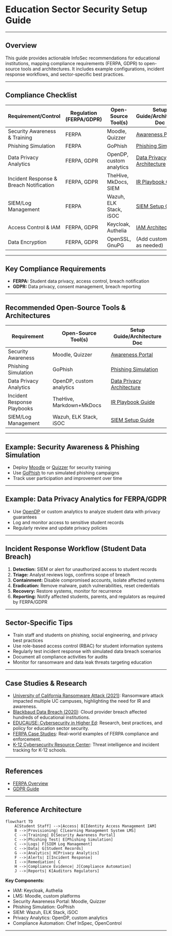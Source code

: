 # Education Sector Security Setup Guide

---

## Overview
This guide provides actionable InfoSec recommendations for educational institutions, mapping compliance requirements (FERPA, GDPR) to open-source tools and architectures. It includes example configurations, incident response workflows, and sector-specific best practices.

---

## Compliance Checklist
| Requirement/Control                | Regulation (FERPA/GDPR) | Open-Source Tool(s)         | Setup Guide/Architecture Doc                |
|------------------------------------|-------------------------|-----------------------------|---------------------------------------------|
| Security Awareness & Training      | FERPA                   | Moodle, Quizzer             | [Awareness Portal](../setup_guides/security_awareness_portal.md)              |
| Phishing Simulation                | FERPA                   | GoPhish                     | [Phishing Simulation](../setup_guides/phishing_simulation.md)                 |
| Data Privacy Analytics             | FERPA, GDPR             | OpenDP, custom analytics    | [Data Privacy Architecture](../architecture/data_privacy.md)                  |
| Incident Response & Breach Notification | FERPA, GDPR        | TheHive, MkDocs, SIEM       | [IR Playbook Guide](../setup_guides/incident_response_playbook.md)            |
| SIEM/Log Management                | FERPA                   | Wazuh, ELK Stack, iSOC      | [SIEM Setup Guide](../setup_guides/open_source_siem.md)                       |
| Access Control & IAM               | FERPA, GDPR             | Keycloak, Authelia          | [IAM Architecture](../architecture/iam.md)                                    |
| Data Encryption                    | FERPA, GDPR             | OpenSSL, GnuPG              | (Add custom guide as needed)                                                    |

---

## Key Compliance Requirements
- **FERPA:** Student data privacy, access control, breach notification
- **GDPR:** Data privacy, consent management, breach reporting

---

## Recommended Open-Source Tools & Architectures
| Requirement                | Open-Source Tool(s)         | Setup Guide/Architecture Doc                |
|----------------------------|-----------------------------|---------------------------------------------|
| Security Awareness         | Moodle, Quizzer             | [Awareness Portal](../setup_guides/security_awareness_portal.md)              |
| Phishing Simulation        | GoPhish                     | [Phishing Simulation](../setup_guides/phishing_simulation.md)                 |
| Data Privacy Analytics     | OpenDP, custom analytics    | [Data Privacy Architecture](../architecture/data_privacy.md)                  |
| Incident Response Playbooks| TheHive, Markdown+MkDocs    | [IR Playbook Guide](../setup_guides/incident_response_playbook.md)            |
| SIEM/Log Management        | Wazuh, ELK Stack, iSOC      | [SIEM Setup Guide](../setup_guides/open_source_siem.md)                       |

---

## Example: Security Awareness & Phishing Simulation
- Deploy [Moodle](https://moodle.org/) or [Quizzer](https://github.com/quizzer/quizzer) for security training
- Use [GoPhish](https://getgophish.com/) to run simulated phishing campaigns
- Track user participation and improvement over time

---

## Example: Data Privacy Analytics for FERPA/GDPR
- Use [OpenDP](https://opendp.org/) or custom analytics to analyze student data with privacy guarantees
- Log and monitor access to sensitive student records
- Regularly review and update privacy policies

---

## Incident Response Workflow (Student Data Breach)
1. **Detection:** SIEM or alert for unauthorized access to student records
2. **Triage:** Analyst reviews logs, confirms scope of breach
3. **Containment:** Disable compromised accounts, isolate affected systems
4. **Eradication:** Remove malware, patch vulnerabilities, reset credentials
5. **Recovery:** Restore systems, monitor for recurrence
6. **Reporting:** Notify affected students, parents, and regulators as required by FERPA/GDPR

---

## Sector-Specific Tips
- Train staff and students on phishing, social engineering, and privacy best practices
- Use role-based access control (RBAC) for student information systems
- Regularly test incident response with simulated data breach scenarios
- Document all compliance activities for audits
- Monitor for ransomware and data leak threats targeting education

---

## Case Studies & Research

- [University of California Ransomware Attack (2021)](https://www.ucop.edu/information-technology-services/initiatives/uc-cyber-risk-program/uc-cyber-risk-coordination-center/uc-cyber-incident-response.html): Ransomware attack impacted multiple UC campuses, highlighting the need for IR and awareness.
- [Blackbaud Data Breach (2020)](https://www.educause.edu/educause-review/2020/10/blackbaud-breach-lessons-learned): Cloud provider breach affected hundreds of educational institutions.
- [EDUCAUSE: Cybersecurity in Higher Ed](https://www.educause.edu/focus-areas-and-initiatives/policy-and-security/cybersecurity-program): Research, best practices, and policy for education sector security.
- [FERPA Case Studies](https://studentprivacy.ed.gov/case-studies): Real-world examples of FERPA compliance and enforcement.
- [K-12 Cybersecurity Resource Center](https://www.k12six.org/): Threat intelligence and incident tracking for K-12 schools.

---

## References
- [FERPA Overview](https://studentprivacy.ed.gov/ferpa)
- [GDPR Guide](https://gdpr.eu/) 

---

## Reference Architecture

```mermaid
flowchart TD
    A[Student Staff] -->|Access| B[Identity Access Management IAM]
    B -->|Provisioning| C[Learning Management System LMS]
    C -->|Training| D[Security Awareness Portal]
    C -->|Phishing Test| E[Phishing Simulation]
    C -->|Logs| F[SIEM Log Management]
    C -->|Data| G[Student Records]
    G -->|Analytics| H[Privacy Analytics]
    F -->|Alerts| I[Incident Response]
    I -->|Remediation| C
    H -->|Compliance Evidence| J[Compliance Automation]
    J -->|Reports| K[Auditors Regulators]
```

**Key Components:**
- IAM: Keycloak, Authelia
- LMS: Moodle, custom platforms
- Security Awareness Portal: Moodle, Quizzer
- Phishing Simulation: GoPhish
- SIEM: Wazuh, ELK Stack, iSOC
- Privacy Analytics: OpenDP, custom analytics
- Compliance Automation: Chef InSpec, OpenControl

--- 